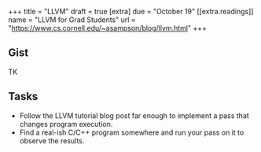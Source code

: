 +++
title = "LLVM"
draft = true
[extra]
due = "October 19"
[[extra.readings]]
name = "LLVM for Grad Students"
url = "https://www.cs.cornell.edu/~asampson/blog/llvm.html"
+++
## Gist

TK

## Tasks

- Follow the LLVM tutorial blog post far enough to implement a pass that changes program execution.
- Find a real-ish C/C++ program somewhere and run your pass on it to observe the results.
